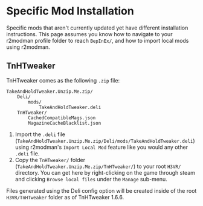 # Specific Mod Installation

Specific mods that aren't currently updated yet have different installation instructions. This page assumes you know how to navigate to your r2modman profile folder to reach `BepInEx/`, and how to import local mods using r2modman.

## TnHTweaker

TnHTweaker comes as the following `.zip` file:

```text
TakeAndHoldTweaker.Unzip.Me.zip/
    Deli/
        mods/
            TakeAndHoldTweaker.deli
    TnHTweaker/
        CachedCompatibleMags.json
        MagazineCacheBlacklist.json
```

1. Import the `.deli` file (`TakeAndHoldTweaker.Unzip.Me.zip/Deli/mods/TakeAndHoldTweaker.deli`) using r2modman's `Import Local Mod` feature like you would any other `.deli` file.
2. Copy the `TnHTweaker/` folder (`TakeAndHoldTweaker.Unzip.Me.zip/TnHTweaker/`) to your root `H3VR/` directory. You can get here by right-clicking on the game through steam and clicking `Browse local files` under the `Manage` sub-menu.

Files generated using the Deli config option will be created inside of the root `H3VR/TnHTweaker` folder as of TnHTweaker 1.6.6.
